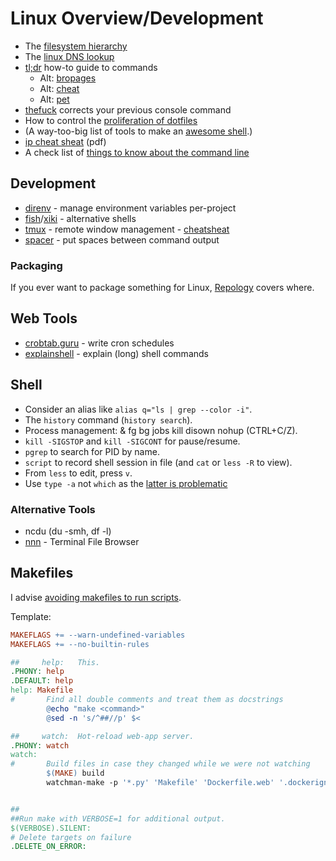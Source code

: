 # Linux Overview/Development

* The [filesystem hierarchy](https://www.freedesktop.org/software/systemd/man/file-hierarchy.html)
* The [linux DNS lookup](https://zwischenzugs.com/2018/06/08/anatomy-of-a-linux-dns-lookup-part-i/)
* [tl;dr](https://tldr.ostera.io/) how-to guide to commands
  * Alt: [bropages](http://bropages.org/)
  * Alt: [cheat](https://github.com/chrisallenlane/cheat)
  * Alt: [pet](https://github.com/knqyf263/pet/)
* [thefuck](https://github.com/nvbn/thefuck) corrects your previous console command
* How to control the [proliferation of dotfiles](https://wiki.archlinux.org/index.php/XDG_Base_Directory_support)
* \(A way-too-big list of tools to make an [awesome shell](https://github.com/alebcay/awesome-shell).\)
* [ip cheat sheat](https://access.redhat.com/sites/default/files/attachments/rh_ip_command_cheatsheet_1214_jcs_print.pdf) \(pdf\)
* A check list of [things to know about the command line](https://github.com/jlevy/the-art-of-command-line)

## Development

* [direnv](https://direnv.net/) - manage environment variables per-project
* [fish](https://fishshell.com/)/[xiki](http://xiki.org/) - alternative shells
* [tmux](https://github.com/tmux/tmux) - remote window management - [cheatsheat](https://gist.github.com/MohamedAlaa/2961058)
* [spacer](https://github.com/samwho/spacer) - put spaces between command output

### Packaging

If you ever want to package something for Linux, [Repology](https://repology.org/) covers where.

## Web Tools

* [crobtab.guru](https://crontab.guru/) - write cron schedules
* [explainshell](https://explainshell.com/) - explain \(long\) shell commands

## Shell

* Consider an alias like `alias q="ls | grep --color -i"`.
* The `history` command \(`history search`\).
* Process management: & fg bg jobs kill disown nohup \(CTRL+C/Z\).
* `kill -SIGSTOP` and `kill -SIGCONT` for pause/resume.
* `pgrep` to search for PID by name.
* `script` to record shell session in file \(and `cat` or  `less -R` to view\).
* From `less` to edit, press `v`.
* Use `type -a` not `which` as the [latter is problematic](https://old.reddit.com/r/archlinux/comments/de1er6/arch_linux_news_base_group_replaced_by_mandatory/f2ynnho/)

### Alternative Tools

* ncdu \(du -smh, df -l\)
* [nnn](https://github.com/jarun/nnn) - Terminal File Browser

## Makefiles

I advise [avoiding makefiles to run scripts](thoughts/avoid-makefiles.md).

Template:

```makefile
MAKEFLAGS += --warn-undefined-variables
MAKEFLAGS += --no-builtin-rules

##     help:   This.
.PHONY: help
.DEFAULT: help
help: Makefile
#       Find all double comments and treat them as docstrings
        @echo "make <command>"
        @sed -n 's/^##//p' $<

##     watch:  Hot-reload web-app server.
.PHONY: watch
watch:
#       Build files in case they changed while we were not watching
        $(MAKE) build
        watchman-make -p '*.py' 'Makefile' 'Dockerfile.web' '.dockerignore' -t build


##
##Run make with VERBOSE=1 for additional output.
$(VERBOSE).SILENT:
# Delete targets on failure
.DELETE_ON_ERROR:
```
